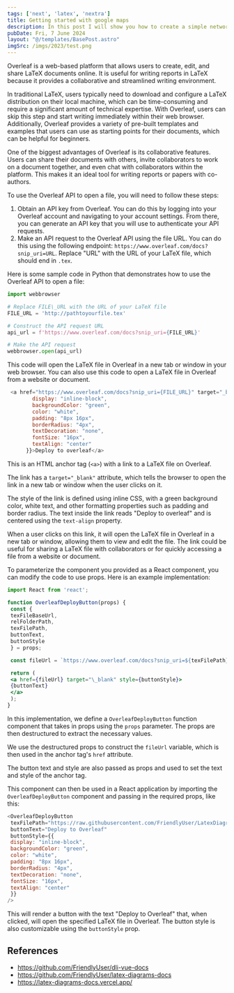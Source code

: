 ```yaml
---
tags: ['next', 'latex', 'nextra']
title: Getting started with google maps
description: In this post I will show you how to create a simple networked game with phaser and nodejs.
pubDate: Fri, 7 June 2024
layout: "@/templates/BasePost.astro"
imgSrc: /imgs/2023/test.png
---
```


Overleaf is a web-based platform that allows users to create, edit, and share LaTeX documents online. It is useful for writing reports in LaTeX because it provides a collaborative and streamlined writing environment.

In traditional LaTeX, users typically need to download and configure a LaTeX distribution on their local machine, which can be time-consuming and require a significant amount of technical expertise. With Overleaf, users can skip this step and start writing immediately within their web browser. Additionally, Overleaf provides a variety of pre-built templates and examples that users can use as starting points for their documents, which can be helpful for beginners.

One of the biggest advantages of Overleaf is its collaborative features. Users can share their documents with others, invite collaborators to work on a document together, and even chat with collaborators within the platform. This makes it an ideal tool for writing reports or papers with co-authors.


To use the Overleaf API to open a file, you will need to follow these steps:

1. Obtain an API key from Overleaf. You can do this by logging into your Overleaf account and navigating to your account settings. From there, you can generate an API key that you will use to authenticate your API requests.
2. Make an API request to the Overleaf API using the file URL. You can do this using the following endpoint: `https://www.overleaf.com/docs?snip_uri=URL`. Replace "URL" with the URL of your LaTeX file, which should end in `.tex`.

Here is some sample code in Python that demonstrates how to use the Overleaf API to open a file:


```python
import webbrowser

# Replace FILE\_URL with the URL of your LaTeX file
FILE_URL = 'http://pathtoyourfile.tex'

# Construct the API request URL
api_url = f'https://www.overleaf.com/docs?snip_uri={FILE_URL}'

# Make the API request
webbrowser.open(api_url)
```
This code will open the LaTeX file in Overleaf in a new tab or window in your web browser. You can also use this code to open a LaTeX file in Overleaf from a website or document.


```js 
 <a href="https://www.overleaf.com/docs?snip_uri={FILE_URL}" target="_blank" style={{
        display: "inline-block",
        backgroundColor: "green",
        color: "white",
        padding: "8px 16px",
        borderRadius: "4px",
        textDecoration: "none",
        fontSize: "16px",
        textAlign: "center"
      }}>Deploy to overleaf</a> 
 ```

This is an HTML anchor tag (`<a>`) with a link to a LaTeX file on Overleaf.

The link has a `target="_blank"` attribute, which tells the browser to open the link in a new tab or window when the user clicks on it.

The style of the link is defined using inline CSS, with a green background color, white text, and other formatting properties such as padding and border radius. The text inside the link reads "Deploy to overleaf" and is centered using the `text-align` property.

When a user clicks on this link, it will open the LaTeX file in Overleaf in a new tab or window, allowing them to view and edit the file. The link could be useful for sharing a LaTeX file with collaborators or for quickly accessing a file from a website or document.


To parameterize the component you provided as a React component, you can modify the code to use props. Here is an example implementation:


```jsx
import React from 'react';

function OverleafDeployButton(props) {
 const { 
 texFileBaseUrl,
 relFolderPath,
 texFilePath,
 buttonText,
 buttonStyle 
 } = props;

 const fileUrl = `https://www.overleaf.com/docs?snip_uri=${texFilePath}.tex`;

 return (
 <a href={fileUrl} target="\_blank" style={buttonStyle}>
 {buttonText}
 </a>
 );
}
```
In this implementation, we define a `OverleafDeployButton` function component that takes in props using the `props` parameter. The props are then destructured to extract the necessary values.

We use the destructured props to construct the `fileUrl` variable, which is then used in the anchor tag's `href` attribute.

The button text and style are also passed as props and used to set the text and style of the anchor tag.

This component can then be used in a React application by importing the `OverleafDeployButton` component and passing in the required props, like this:


```js
<OverleafDeployButton
 texFilePath="https://raw.githubusercontent.com/FriendlyUser/LatexDiagrams/master/BlogDiagrams/buildingDapp"
 buttonText="Deploy to Overleaf"
 buttonStyle={{
 display: "inline-block",
 backgroundColor: "green",
 color: "white",
 padding: "8px 16px",
 borderRadius: "4px",
 textDecoration: "none",
 fontSize: "16px",
 textAlign: "center"
 }}
/>
```
This will render a button with the text "Deploy to Overleaf" that, when clicked, will open the specified LaTeX file in Overleaf. The button style is also customizable using the `buttonStyle` prop.

## References
- https://github.com/FriendlyUser/dli-vue-docs
- https://github.com/FriendlyUser/latex-diagrams-docs
- https://latex-diagrams-docs.vercel.app/

